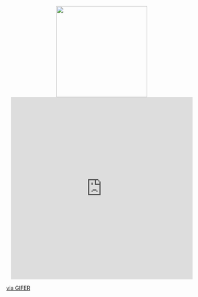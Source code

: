 <p align="center">
  <img src="https://i.pinimg.com/originals/19/4e/92/194e92f0e1b01c163eaca9ba4ca274c6.gif" width="240px" align="center">
  <iframe src="https://gifer.com/embed/4hso" width=480 height=480.000 frameBorder="0" allowFullScreen></iframe><p><a href="https://gifer.com">via GIFER</a></p>
</p>
